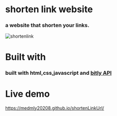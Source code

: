 # shorten link website

### a website that shorten your links.



![shortenlink](https://user-images.githubusercontent.com/69359301/212546723-88f5e8d6-c600-42bd-a1b6-10a8869afc29.png)


# Built with 

 ### built with html,css,javascript and [bitly API](https://app.bitly.com/bbt2/)

# Live demo

https://medmly20208.github.io/shortenLinkUrl/
